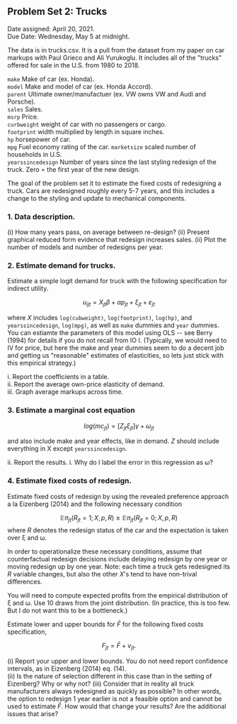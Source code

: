 ## Problem Set 2: Trucks

Date assigned: April 20, 2021.  
Due Date: Wednesday, May 5 at midnight.

The data is in trucks.csv. It is a pull from the dataset from my paper on car markups with Paul Grieco and Ali Yurukoglu. It includes all of the "trucks" offered for sale in the U.S. from 1980 to 2018. 


```make``` Make of car (ex. Honda).  
```model``` Make and model of car (ex. Honda Accord).  
```parent``` Ultimate owner/manufactuer (ex. VW owns VW and Audi and Porsche).  
```sales``` Sales.  
```msrp``` Price.  
```curbweight``` weight of car with no passengers or cargo.  
```footprint``` width multiplied by length in square inches.  
```hp``` horsepower of car.  
```mpg``` Fuel economy rating of the car.
```marketsize``` scaled number of households in U.S.  
```yearssincedesign``` Number of years since the last styling redesign of the truck. Zero = the first year of the new design.   

The goal of the problem set it to estimate the fixed costs of redesigning a truck. Cars are redesigned roughly every 5-7 years, and this includes a change to the styling and update to mechanical components.  


### 1. Data description. 

(i) How many years pass, on average between re-design?
(ii) Present graphical reduced form evidence that redesign increases sales.
(ii) Plot the number of models and number of redesigns per year. 


### 2. Estimate demand for trucks. 

Estimate a simple logit demand for truck with the following specification for indirect utility. 

$$
u_{ijt} = X_{jt} β + αp_{jt} + ξ_{jt} + ε_{jt}
$$

where $X$ includes ```log(cubweight)```, ```log(footprint)```, ```log(hp)```, and ```yearssincedesign```, ```log(mpg)```, as well as ```make``` dummies and ```year``` dummies. You can estiamte the parameters of this model using OLS -- see Berry (1994) for details if you do not recall from IO I. (Typically, we would need to IV for price, but here the make and year dummies seem to do a decent job and getting us "reasonable" estimates of elasticities, so lets just stick with this empirical strategy.)

i. Report the coefficients in a table.  
ii. Report the average own-price elasticity of demand.  
iii. Graph average markups across time. 

### 3. Estimate a marginal cost equation

$$
log(mc_{jt}) = [Z_{jt} ξ_{jt}] γ +  ω_{jt}
$$

and also include make and year effects, like in demand. $Z$ should include everything in X except ```yearssincedesign```. 

ii. Report the results. 
i. Why do I label the error in this regression as $ω$?  

### 4. Estimate fixed costs of redesign. 

Estimate fixed costs of redesign by using the revealed preference approach a la Eizenberg (2014) and the following necessary condition

$$
\mathbb{E}π_{jt}(R_{jt}=1;X,p,R) ≥ \mathbb{E}π_{jt}(R_{jt}=0;X,p,R)
$$
where $R$ denotes the redesign status of the car and the expectation is taken over ξ and ω. 

In order to operationalize these necessary conditions, assume that counterfactual redesign decisions include delaying redesign by one year or moving redesign up by one year. Note: each time a truck gets redesigned its $R$ variable changes, but also the other $X$'s tend to have non-trival differences. 

You will need to compute expected profits from the empirical distribution of ξ and ω. Use 10 draws from the joint distribution. (In practice, this is too few. But I do not want this to be a bottleneck.)

Estimate lower and upper bounds for $\bar{F}$ for the following fixed costs specification,

$$
F_{jt} =  \bar{F} + \nu_{jt}.
$$

(i) Report your upper and lower bounds. You do not need report confidence intervals, as in Eizenberg (2014) eq. (14).  
(ii) Is the nature of selection different in this case than in the setting of Eizenberg? Why or why not?
(iii) Consider that in reality all truck manufacturers always redesigned as quickly as possible? In other words, the option to redesign 1 year earlier is not a feasible option and cannot be used to estimate $\bar{F}$. How would that change your results? Are the additional issues that arise?
